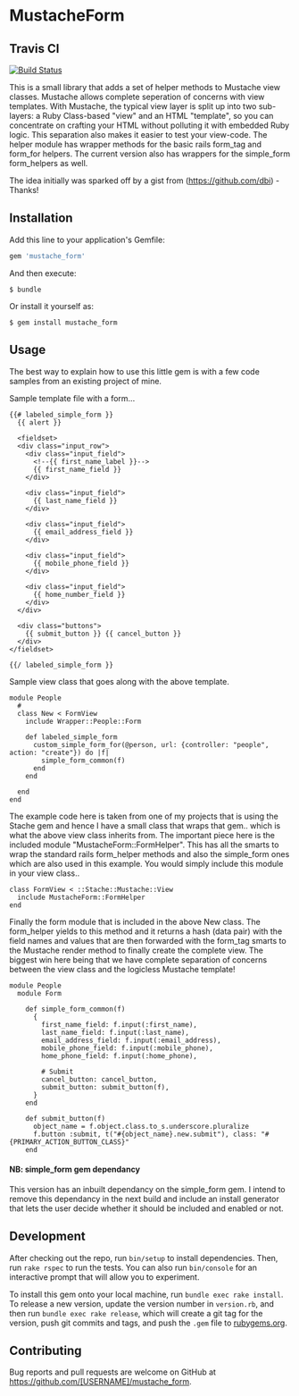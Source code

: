 # MustacheForm

## Travis CI
[![Build Status](https://travis-ci.org/netflakes/mustache_form.svg?branch=master)](https://travis-ci.org/netflakes/mustache_form)


This is a small library that adds a set of helper methods to Mustache view classes. Mustache allows complete
seperation of concerns with view templates. With Mustache, the typical view layer is split up into two sub-layers: a Ruby Class-based "view" and an HTML "template", so you can concentrate on crafting your HTML without polluting it with embedded Ruby logic. This separation also makes it easier to test your view-code. The helper module has wrapper methods for the basic rails form_tag and form_for helpers. The current version also has wrappers for the simple_form form_helpers as well.

The idea initially was sparked off by a gist from (https://github.com/dbi) - Thanks!

## Installation

Add this line to your application's Gemfile:

```ruby
gem 'mustache_form'
```

And then execute:

    $ bundle

Or install it yourself as:

    $ gem install mustache_form

## Usage

The best way to explain how to use this little gem is with a few code samples from an existing
project of mine.

Sample template file with a form...

```
{{# labeled_simple_form }}
  {{ alert }}

  <fieldset>
  <div class="input_row">
    <div class="input_field">
      <!--{{ first_name_label }}-->
      {{ first_name_field }}
    </div>

    <div class="input_field">
      {{ last_name_field }}
    </div>

    <div class="input_field">
      {{ email_address_field }}
    </div>

    <div class="input_field">
      {{ mobile_phone_field }}
    </div>

    <div class="input_field">
      {{ home_number_field }}
    </div>
  </div>

  <div class="buttons">
    {{ submit_button }} {{ cancel_button }}
  </div>
</fieldset>

{{/ labeled_simple_form }}
```

Sample view class that goes along with the above template.

```
module People
  #
  class New < FormView
    include Wrapper::People::Form

    def labeled_simple_form
      custom_simple_form_for(@person, url: {controller: "people", action: "create"}) do |f|
        simple_form_common(f)
      end
    end

  end
end
```

The example code here is taken from one of my projects that is using the Stache gem and hence I have a small
class that wraps that gem.. which is what the above view class inherits from. The important piece here is the
included module "MustacheForm::FormHelper". This has all the smarts to wrap the standard rails form_helper methods
and also the simple_form ones which are also used in this example. You would simply include this module in your
view class..

```
class FormView < ::Stache::Mustache::View
  include MustacheForm::FormHelper
end
```

Finally the form module that is included in the above New class. The form_helper yields to this method and
it returns a hash (data pair) with the field names and values that are then forwarded with the form_tag smarts
to the Mustache render method to finally create the complete view. The biggest win here being that we have complete
separation of concerns between the view class and the logicless Mustache template!

```
module People
  module Form

    def simple_form_common(f)
      {
        first_name_field: f.input(:first_name),
        last_name_field: f.input(:last_name),
        email_address_field: f.input(:email_address),
        mobile_phone_field: f.input(:mobile_phone),
        home_phone_field: f.input(:home_phone),

        # Submit
        cancel_button: cancel_button,
        submit_button: submit_button(f),
      }
    end

    def submit_button(f)
      object_name = f.object.class.to_s.underscore.pluralize
      f.button :submit, t("#{object_name}.new.submit"), class: "#{PRIMARY_ACTION_BUTTON_CLASS}"
    end

```

#### NB: simple_form gem dependancy

This version has an inbuilt dependancy on the simple_form gem. I intend to remove this dependancy in the next
build and include an install generator that lets the user decide whether it should be included and enabled or not.

## Development

After checking out the repo, run `bin/setup` to install dependencies. Then, run `rake rspec` to run the tests. You can also run `bin/console` for an interactive prompt that will allow you to experiment.

To install this gem onto your local machine, run `bundle exec rake install`. To release a new version, update the version number in `version.rb`, and then run `bundle exec rake release`, which will create a git tag for the version, push git commits and tags, and push the `.gem` file to [rubygems.org](https://rubygems.org).

## Contributing

Bug reports and pull requests are welcome on GitHub at https://github.com/[USERNAME]/mustache_form.
